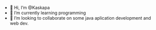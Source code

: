 - 👋 Hi, I’m @Kaskapa
- 🌱 I’m currently learning programming
- 💞️ I’m looking to collaborate on some java aplication development and web dev.

<!---
Kaskapa/Kaskapa is a ✨ special ✨ repository because its `README.md` (this file) appears on your GitHub profile.
You can click the Preview link to take a look at your changes.
--->
